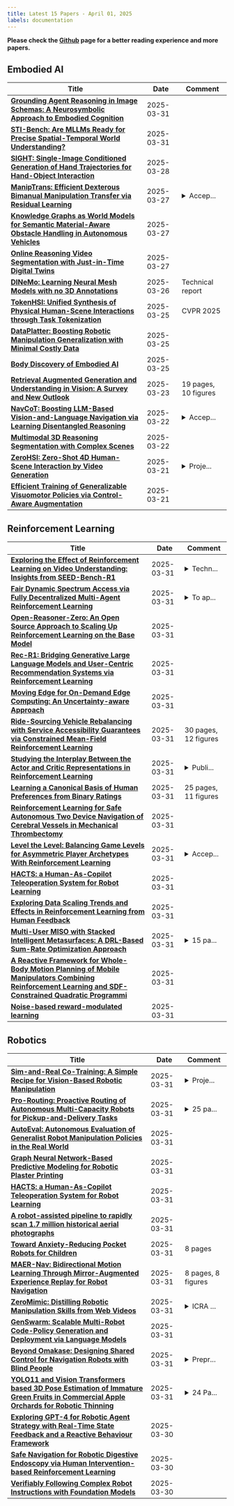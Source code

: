 ```yaml
---
title: Latest 15 Papers - April 01, 2025
labels: documentation
---
```

**Please check the [Github](https://github.com/zezhishao/MTS_Daily_ArXiv) page for a better reading experience and more papers.**

## Embodied AI
| **Title** | **Date** | **Comment** |
| --- | --- | --- |
| **[Grounding Agent Reasoning in Image Schemas: A Neurosymbolic Approach to Embodied Cognition](http://arxiv.org/abs/2503.24110v1)** | 2025-03-31 |  |
| **[STI-Bench: Are MLLMs Ready for Precise Spatial-Temporal World Understanding?](http://arxiv.org/abs/2503.23765v1)** | 2025-03-31 |  |
| **[SIGHT: Single-Image Conditioned Generation of Hand Trajectories for Hand-Object Interaction](http://arxiv.org/abs/2503.22869v1)** | 2025-03-28 |  |
| **[ManipTrans: Efficient Dexterous Bimanual Manipulation Transfer via Residual Learning](http://arxiv.org/abs/2503.21860v1)** | 2025-03-27 | <details><summary>Accep...</summary><p>Accepted to CVPR 2025</p></details> |
| **[Knowledge Graphs as World Models for Semantic Material-Aware Obstacle Handling in Autonomous Vehicles](http://arxiv.org/abs/2503.21232v1)** | 2025-03-27 |  |
| **[Online Reasoning Video Segmentation with Just-in-Time Digital Twins](http://arxiv.org/abs/2503.21056v1)** | 2025-03-27 |  |
| **[DINeMo: Learning Neural Mesh Models with no 3D Annotations](http://arxiv.org/abs/2503.20220v1)** | 2025-03-26 | Technical report |
| **[TokenHSI: Unified Synthesis of Physical Human-Scene Interactions through Task Tokenization](http://arxiv.org/abs/2503.19901v1)** | 2025-03-25 | CVPR 2025 |
| **[DataPlatter: Boosting Robotic Manipulation Generalization with Minimal Costly Data](http://arxiv.org/abs/2503.19516v1)** | 2025-03-25 |  |
| **[Body Discovery of Embodied AI](http://arxiv.org/abs/2503.19941v1)** | 2025-03-25 |  |
| **[Retrieval Augmented Generation and Understanding in Vision: A Survey and New Outlook](http://arxiv.org/abs/2503.18016v1)** | 2025-03-23 | 19 pages, 10 figures |
| **[NavCoT: Boosting LLM-Based Vision-and-Language Navigation via Learning Disentangled Reasoning](http://arxiv.org/abs/2403.07376v2)** | 2025-03-22 | <details><summary>Accep...</summary><p>Accepted by TPAMI 2025</p></details> |
| **[Multimodal 3D Reasoning Segmentation with Complex Scenes](http://arxiv.org/abs/2411.13927v2)** | 2025-03-22 |  |
| **[ZeroHSI: Zero-Shot 4D Human-Scene Interaction by Video Generation](http://arxiv.org/abs/2412.18600v2)** | 2025-03-21 | <details><summary>Proje...</summary><p>Project website: https://awfuact.github.io/zerohsi/ The first two authors contribute equally</p></details> |
| **[Efficient Training of Generalizable Visuomotor Policies via Control-Aware Augmentation](http://arxiv.org/abs/2401.09258v2)** | 2025-03-21 |  |

## Reinforcement Learning
| **Title** | **Date** | **Comment** |
| --- | --- | --- |
| **[Exploring the Effect of Reinforcement Learning on Video Understanding: Insights from SEED-Bench-R1](http://arxiv.org/abs/2503.24376v1)** | 2025-03-31 | <details><summary>Techn...</summary><p>Technical Report (In Progress); Code released at: https://github.com/TencentARC/SEED-Bench-R1</p></details> |
| **[Fair Dynamic Spectrum Access via Fully Decentralized Multi-Agent Reinforcement Learning](http://arxiv.org/abs/2503.24296v1)** | 2025-03-31 | <details><summary>To ap...</summary><p>To appear in WiOpt 2025</p></details> |
| **[Open-Reasoner-Zero: An Open Source Approach to Scaling Up Reinforcement Learning on the Base Model](http://arxiv.org/abs/2503.24290v1)** | 2025-03-31 |  |
| **[Rec-R1: Bridging Generative Large Language Models and User-Centric Recommendation Systems via Reinforcement Learning](http://arxiv.org/abs/2503.24289v1)** | 2025-03-31 |  |
| **[Moving Edge for On-Demand Edge Computing: An Uncertainty-aware Approach](http://arxiv.org/abs/2503.24214v1)** | 2025-03-31 |  |
| **[Ride-Sourcing Vehicle Rebalancing with Service Accessibility Guarantees via Constrained Mean-Field Reinforcement Learning](http://arxiv.org/abs/2503.24183v1)** | 2025-03-31 | 30 pages, 12 figures |
| **[Studying the Interplay Between the Actor and Critic Representations in Reinforcement Learning](http://arxiv.org/abs/2503.06343v2)** | 2025-03-31 | <details><summary>Publi...</summary><p>Published as a conference paper at ICLR 2025. 10 pages</p></details> |
| **[Learning a Canonical Basis of Human Preferences from Binary Ratings](http://arxiv.org/abs/2503.24150v1)** | 2025-03-31 | 25 pages, 11 figures |
| **[Reinforcement Learning for Safe Autonomous Two Device Navigation of Cerebral Vessels in Mechanical Thrombectomy](http://arxiv.org/abs/2503.24140v1)** | 2025-03-31 |  |
| **[Level the Level: Balancing Game Levels for Asymmetric Player Archetypes With Reinforcement Learning](http://arxiv.org/abs/2503.24099v1)** | 2025-03-31 | <details><summary>Accep...</summary><p>Accepted at the ACM International Conference on the Foundations of Digital Games (FDG) 2025</p></details> |
| **[HACTS: a Human-As-Copilot Teleoperation System for Robot Learning](http://arxiv.org/abs/2503.24070v1)** | 2025-03-31 |  |
| **[Exploring Data Scaling Trends and Effects in Reinforcement Learning from Human Feedback](http://arxiv.org/abs/2503.22230v2)** | 2025-03-31 |  |
| **[Multi-User MISO with Stacked Intelligent Metasurfaces: A DRL-Based Sum-Rate Optimization Approach](http://arxiv.org/abs/2408.04837v2)** | 2025-03-31 | <details><summary>15 pa...</summary><p>15 pages, 13 figures, 3 tables. arXiv admin note: text overlap with arXiv:2402.09006</p></details> |
| **[A Reactive Framework for Whole-Body Motion Planning of Mobile Manipulators Combining Reinforcement Learning and SDF-Constrained Quadratic Programmi](http://arxiv.org/abs/2503.23975v1)** | 2025-03-31 |  |
| **[Noise-based reward-modulated learning](http://arxiv.org/abs/2503.23972v1)** | 2025-03-31 |  |

## Robotics
| **Title** | **Date** | **Comment** |
| --- | --- | --- |
| **[Sim-and-Real Co-Training: A Simple Recipe for Vision-Based Robotic Manipulation](http://arxiv.org/abs/2503.24361v1)** | 2025-03-31 | <details><summary>Proje...</summary><p>Project website: https://co-training.github.io/</p></details> |
| **[Pro-Routing: Proactive Routing of Autonomous Multi-Capacity Robots for Pickup-and-Delivery Tasks](http://arxiv.org/abs/2503.24325v1)** | 2025-03-31 | <details><summary>25 pa...</summary><p>25 pages, 7 figures, and 1 table</p></details> |
| **[AutoEval: Autonomous Evaluation of Generalist Robot Manipulation Policies in the Real World](http://arxiv.org/abs/2503.24278v1)** | 2025-03-31 |  |
| **[Graph Neural Network-Based Predictive Modeling for Robotic Plaster Printing](http://arxiv.org/abs/2503.24130v1)** | 2025-03-31 |  |
| **[HACTS: a Human-As-Copilot Teleoperation System for Robot Learning](http://arxiv.org/abs/2503.24070v1)** | 2025-03-31 |  |
| **[A robot-assisted pipeline to rapidly scan 1.7 million historical aerial photographs](http://arxiv.org/abs/2503.24063v1)** | 2025-03-31 |  |
| **[Toward Anxiety-Reducing Pocket Robots for Children](http://arxiv.org/abs/2503.24041v1)** | 2025-03-31 | 8 pages |
| **[MAER-Nav: Bidirectional Motion Learning Through Mirror-Augmented Experience Replay for Robot Navigation](http://arxiv.org/abs/2503.23908v1)** | 2025-03-31 | 8 pages, 8 figures |
| **[ZeroMimic: Distilling Robotic Manipulation Skills from Web Videos](http://arxiv.org/abs/2503.23877v1)** | 2025-03-31 | <details><summary>ICRA ...</summary><p>ICRA 2025. Project website: https://zeromimic.github.io/</p></details> |
| **[GenSwarm: Scalable Multi-Robot Code-Policy Generation and Deployment via Language Models](http://arxiv.org/abs/2503.23875v1)** | 2025-03-31 |  |
| **[Beyond Omakase: Designing Shared Control for Navigation Robots with Blind People](http://arxiv.org/abs/2503.21997v2)** | 2025-03-31 | <details><summary>Prepr...</summary><p>Preprint, ACM CHI Conference on Human Factors in Computing Systems (CHI 2025)</p></details> |
| **[YOLO11 and Vision Transformers based 3D Pose Estimation of Immature Green Fruits in Commercial Apple Orchards for Robotic Thinning](http://arxiv.org/abs/2410.19846v3)** | 2025-03-31 | <details><summary>24 Pa...</summary><p>24 Pages, 13 Figures, 1 Table</p></details> |
| **[Exploring GPT-4 for Robotic Agent Strategy with Real-Time State Feedback and a Reactive Behaviour Framework](http://arxiv.org/abs/2503.23601v1)** | 2025-03-30 |  |
| **[Safe Navigation for Robotic Digestive Endoscopy via Human Intervention-based Reinforcement Learning](http://arxiv.org/abs/2409.15688v2)** | 2025-03-30 |  |
| **[Verifiably Following Complex Robot Instructions with Foundation Models](http://arxiv.org/abs/2402.11498v3)** | 2025-03-30 |  |

